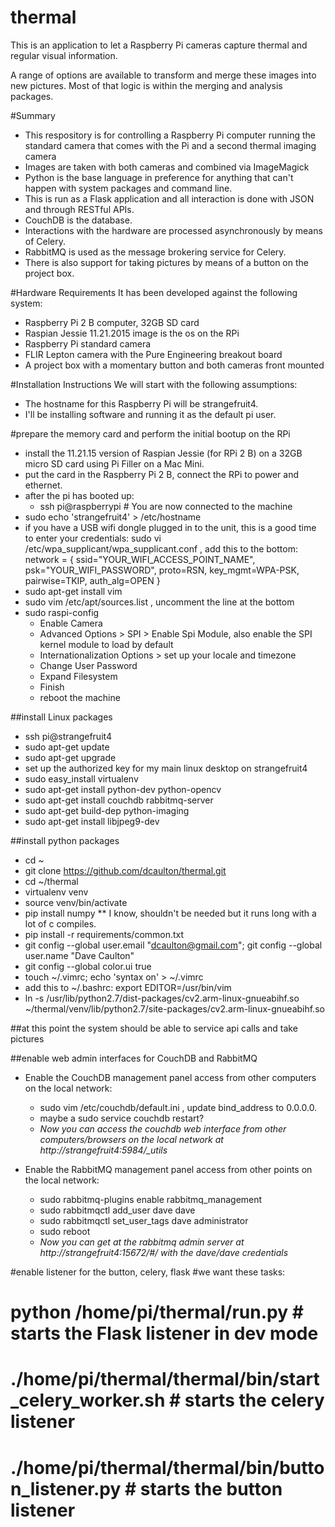 # thermal
This is an application to let a Raspberry Pi cameras capture thermal and regular visual information.  

A range of options are available to transform and merge these images into new pictures.  Most of that logic is within the merging and analysis packages.


#Summary 
- This respository is for controlling a Raspberry Pi computer running the standard camera that comes with the Pi and a second thermal imaging camera
- Images are taken with both cameras and combined via ImageMagick
- Python is the base language in preference for anything that can't happen with system packages and command line.
- This is run as a Flask application and all interaction is done with JSON and through RESTful APIs.
- CouchDB is the database.
- Interactions with the hardware are processed asynchronously by means of Celery.
- RabbitMQ is used as the message brokering service for Celery.
- There is also support for taking pictures by means of a button on the project box.

#Hardware Requirements
It has been developed against the following system:
- Raspberry Pi 2 B computer, 32GB SD card
- Raspian Jessie 11.21.2015 image is the os on the RPi
- Raspberry Pi standard camera
- FLIR Lepton camera with the Pure Engineering breakout board
- A project box with a momentary button and both cameras front mounted

#Installation Instructions
We will start with the following assumptions:
- The hostname for this Raspberry Pi will be strangefruit4.
- I'll be installing software and running it as the default pi user.


#prepare the memory card and perform the initial bootup on the RPi
- install the 11.21.15 version of Raspian Jessie (for RPi 2 B) on a 32GB micro SD card using Pi Filler on a Mac Mini.
- put the card in the Raspberry Pi 2 B, connect the RPi to power and ethernet.  
- after the pi has booted up:
  - ssh pi@raspberrypi # You are now connected to the machine
- sudo echo 'strangefruit4' > /etc/hostname
- if you have a USB wifi dongle plugged in to the unit, this is a good time to enter your credentials:
    sudo vi /etc/wpa_supplicant/wpa_supplicant.conf , add this to the bottom:
    network = {
      ssid="YOUR_WIFI_ACCESS_POINT_NAME",
      psk="YOUR_WIFI_PASSWORD",
      proto=RSN,
      key_mgmt=WPA-PSK,
      pairwise=TKIP,
      auth_alg=OPEN
    }
- sudo apt-get install vim
- sudo vim /etc/apt/sources.list , uncomment the line at the bottom
- sudo raspi-config
  - Enable Camera
  - Advanced Options > SPI > Enable Spi Module, also enable the SPI kernel module to load by default
  - Internationalization Options > set up your locale and timezone
  - Change User Password
  - Expand Filesystem
  - Finish
  - reboot the machine

##install Linux packages
- ssh pi@strangefruit4
- sudo apt-get update
- sudo apt-get upgrade
- set up the authorized key for my main linux desktop on strangefruit4
- sudo easy_install virtualenv
- sudo apt-get install python-dev python-opencv
- sudo apt-get install couchdb rabbitmq-server
- sudo apt-get build-dep python-imaging
- sudo apt-get install libjpeg9-dev

##install python packages
- cd ~
- git clone https://github.com/dcaulton/thermal.git
- cd ~/thermal
- virtualenv venv
- source venv/bin/activate
- pip install numpy  ** I know, shouldn't be needed but it runs long with a lot of c compiles.  
- pip install -r requirements/common.txt
- git config --global user.email "dcaulton@gmail.com"; git config --global user.name "Dave Caulton"
- git config --global color.ui true
- touch ~/.vimrc; echo 'syntax on' > ~/.vimrc
- add this to ~/.bashrc:  export EDITOR=/usr/bin/vim
- ln -s /usr/lib/python2.7/dist-packages/cv2.arm-linux-gnueabihf.so ~/thermal/venv/lib/python2.7/site-packages/cv2.arm-linux-gnueabihf.so

##at this point the system should be able to service api calls and take pictures

##enable web admin interfaces for CouchDB and RabbitMQ
- Enable the CouchDB management panel access from other computers on the local network:
  - sudo vim /etc/couchdb/default.ini , update bind_address to 0.0.0.0.
  - maybe a sudo service couchdb restart?
  - *Now you can access the couchdb web interface from other computers/browsers on the local network at http://strangefruit4:5984/_utils*

- Enable the RabbitMQ management panel access from other points on the local network:
  - sudo rabbitmq-plugins enable rabbitmq_management
  - sudo rabbitmqctl add_user dave dave
  - sudo rabbitmqctl set_user_tags dave administrator 
  - sudo reboot  
  - *Now you can get at the rabbitmq admin server at http://strangefruit4:15672/#/  with the dave/dave credentials*

#enable listener for the button, celery, flask
#we want these tasks:
#  python /home/pi/thermal/run.py  # starts the Flask listener in dev mode
#  ./home/pi/thermal/thermal/bin/start_celery_worker.sh  # starts the celery listener
#  ./home/pi/thermal/thermal/bin/button_listener.py  # starts the button listener

